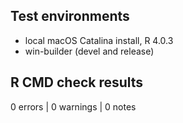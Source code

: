 ## Test environments
* local macOS Catalina install, R 4.0.3
* win-builder (devel and release)

## R CMD check results

0 errors | 0 warnings | 0 notes 




